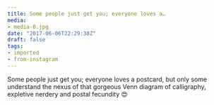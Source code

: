 ```yaml
---
title: Some people just get you; everyone loves a…
media:
- media-0.jpg
date: "2017-06-06T22:29:38Z"
draft: false
tags:
- imported
- from-instagram
---
```

Some people just get you; everyone loves a postcard, but only some understand the nexus of that gorgeous Venn diagram of calligraphy, expletive nerdery and postal fecundity 😍
